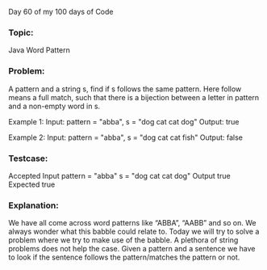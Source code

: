 Day 60 of my 100 days of Code
### Topic: 
Java Word Pattern
### Problem: 
A pattern and a string s, find if s follows the same pattern. 
Here follow means a full match, such that there is a bijection between a letter in pattern and a non-empty word in s. 

Example 1:
Input: pattern = "abba", s = "dog cat cat dog"
Output: true

Example 2:
Input: pattern = "abba", s = "dog cat cat fish"
Output: false

### Testcase:
Accepted
Input
pattern =
"abba"
s =
"dog cat cat dog"
Output
true
Expected
true

### Explanation:
We have all come across word patterns like “ABBA”, “AABB” and so on. We always wonder what this babble could relate to. Today we will try to solve a problem where we try to make use of the babble. 
A plethora of string problems does not help the case. Given a pattern and a sentence we have to look if the sentence follows the pattern/matches the pattern or not.
